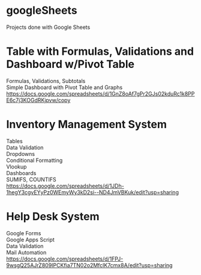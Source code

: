 # googleSheets
Projects done with Google Sheets
# Table with Formulas, Validations and Dashboard w/Pivot Table
Formulas, Validations, Subtotals <br />
Simple Dashboard with Pivot Table and Graphs
https://docs.google.com/spreadsheets/d/1GnZ8oAf7gPr2GJs02kduRc1k8PPE6c7j3KOGdRKjpvw/copy
# Inventory Management System
Tables<br />
Data Validation<br />
Dropdowns<br />
Conditional Formatting<br />
Vlookup<br />
Dashboards<br />
SUMIFS, COUNTIFS<br />
https://docs.google.com/spreadsheets/d/1JDh-1hegY3cgvEYyPz0WEmyWy3kD2si--ND4JmVBKuk/edit?usp=sharing
# Help Desk System
Google Forms<br />
Google Apps Script<br />
Data Validation<br />
Mail Automation<br />
https://docs.google.com/spreadsheets/d/1FPJ-9wsgQ25AJrZ809IPCKfia7TN02o2MfclK7cmx8A/edit?usp=sharing
